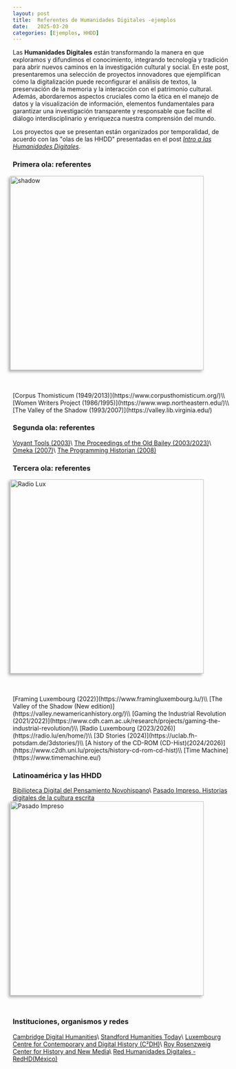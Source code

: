 ```yaml
---
layout: post
title:  Referentes de Humanidades Digitales -ejemplos
date:   2025-03-20
categories: [Ejemplos, HHDD]
---
```

Las **Humanidades Digitales** están transformando la manera en que exploramos y difundimos el conocimiento, integrando tecnología y tradición para abrir nuevos caminos en la investigación cultural y social. En este post, presentaremos una selección de proyectos innovadores que ejemplifican cómo la digitalización puede reconfigurar el análisis de textos, la preservación de la memoria y la interacción con el patrimonio cultural. Además, abordaremos aspectos cruciales como la ética en el manejo de datos y la visualización de información, elementos fundamentales para garantizar una investigación transparente y responsable que facilite el diálogo interdisciplinario y enriquezca nuestra comprensión del mundo.


Los proyectos que se presentan están organizados por temporalidad, de acuerdo con las "olas de las HHDD" presentadas en el post [*Intro a las Humanidades Digitales*](http://localhost:4000/techhdd/intro/hhdd/2025/03/18/introduccion-hhdd.html).

### Primera ola: referentes
<img src="{{ '/assets/img/img11.png' | relative_url }}" alt="shadow" width="450" style="float: right; box-shadow: -4px 4px 6px rgba(0,0,0,0.3); margin: 0 60px 50px 0;">
<i class="fas fa-book"></i>  [Corpus Thomisticum (1949/2013)](https://www.corpusthomisticum.org/)\\
<i class="fas fa-book-open"></i>  [Women Writers Project (1986/1995)](https://www.wwp.northeastern.edu/)\\
<i class="fas fa-book-reader"></i>  [The Valley of the Shadow (1993/2007)](https://valley.lib.virginia.edu/)

### Segunda ola: referentes
<i class="fas fa-tools"></i>  [Voyant Tools (2003)](https://voyant-tools.org/)\\
<i class="fas fa-gavel"></i>  [The Proceedings of the Old Bailey (2003/2023)](https://www.oldbaileyonline.org/index.jsp)\\
<i class="fas fa-book"></i>  [Omeka (2007)](https://omeka.org/)\\
<i class="fas fa-history"></i>  [The Programming Historian (2008)](https://programminghistorian.org/)


### Tercera ola: referentes
<img src="{{ '/assets/img/img8.png' | relative_url }}" alt="Radio Lux" width="450" style="float: right; box-shadow: -4px 4px 6px rgba(0,0,0,0.3); margin: 0 60px 50px 0;">
<i class="fas fa-image"></i>  [Framing Luxembourg (2022)](https://www.framingluxembourg.lu/)\\
<i class="fas fa-book-reader"></i>  [The Valley of the Shadow (New edition)](https://valley.newamericanhistory.org/)\\
<i class="fas fa-gamepad"></i>  [Gaming the Industrial Revolution (2021/2022)](https://www.cdh.cam.ac.uk/research/projects/gaming-the-industrial-revolution/)\\
<i class="fas fa-broadcast-tower"></i> [Radio Luxembourg (2023/2026)](https://radio.lu/en/home/)\\
<i class="fas fa-tshirt"></i>  [3D Stories (2024)](https://uclab.fh-potsdam.de/3dstories/)\\
<i class="fas fa-history"></i>  [A history of the CD-ROM (CD-Hist)(2024/2026)](https://www.c2dh.uni.lu/projects/history-cd-rom-cd-hist)\\
<i class="fas fa-clock"></i>  [Time Machine](https://www.timemachine.eu/)
 

### Latinoamérica y las HHDD
<i class="fas fa-archive"></i>    [Bibilioteca Digital del Pensamiento Novohispano](https://bdpn.unam.mx/es)\\
<i class="fas fa-newspaper"></i>  [Pasado Impreso. Historias digitales de la cultura escrita](https://pasadoimpreso.uniandes.edu.co/)
<img src="{{ '/assets/img/img10.png' | relative_url }}" alt="Pasado Impreso" width="450" style="float: right; box-shadow: -4px 4px 6px rgba(0,0,0,0.3); margin: 0 60px 50px 0;">

### Instituciones, organismos y redes
<i class="fas fa-building"></i>  [Cambridge Digital Humanities](https://www.cdh.cam.ac.uk/)\\
<i class="fas fa-building"></i>  [Standford Humanities Today](https://shc.stanford.edu/digital-humanities)\\
<i class="fas fa-building"></i>  [Luxembourg Centre for Contemporary and Digital History (C²DH)](https://www.c2dh.uni.lu/)\\
<i class="fas fa-newspaper"></i>  [Roy Rosenzweig Center for History and New Media](https://rrchnm.org/)\\
<i class="fas fa-network-wired"></i>  [Red Humanidades Digitales - RedHD(México)](https://humanidadesdigitales.net/)

